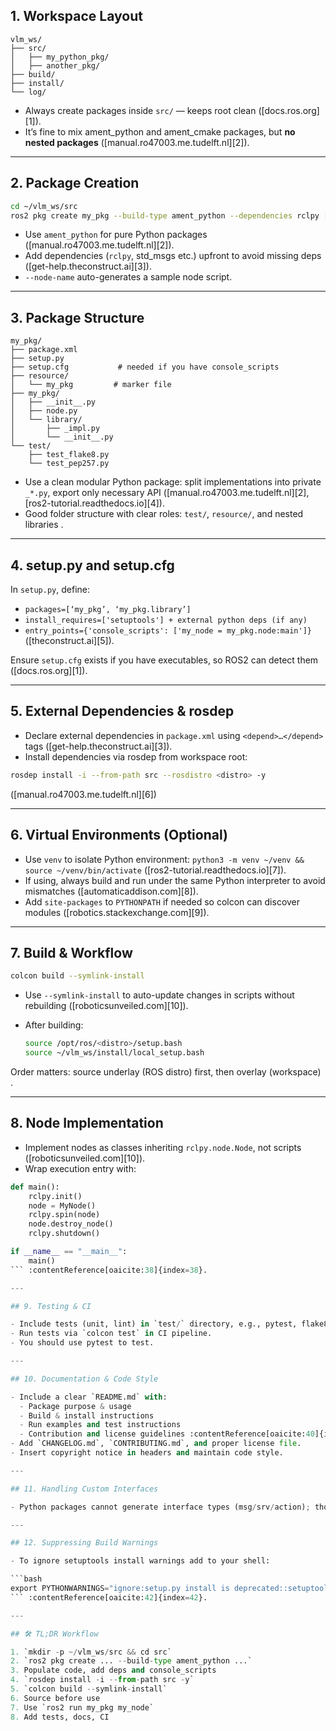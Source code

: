 
## 1. Workspace Layout

```
vlm_ws/
├── src/
│   ├── my_python_pkg/
│   ├── another_pkg/
├── build/
├── install/
└── log/
```

* Always create packages inside `src/` — keeps root clean ([docs.ros.org][1]).
* It’s fine to mix ament\_python and ament\_cmake packages, but **no nested packages** ([manual.ro47003.me.tudelft.nl][2]).

---

## 2. Package Creation

```bash
cd ~/vlm_ws/src
ros2 pkg create my_pkg --build-type ament_python --dependencies rclpy [--license Apache-2.0] [--node-name my_node]
```

* Use `ament_python` for pure Python packages ([manual.ro47003.me.tudelft.nl][2]).
* Add dependencies (`rclpy`, std\_msgs etc.) upfront to avoid missing deps ([get-help.theconstruct.ai][3]).
* `--node-name` auto-generates a sample node script.

---

## 3. Package Structure

```
my_pkg/
├── package.xml
├── setup.py
├── setup.cfg           # needed if you have console_scripts
├── resource/
│   └── my_pkg         # marker file
├── my_pkg/
│   ├── __init__.py
│   ├── node.py
│   └── library/
│       ├── _impl.py
│       └── __init__.py
└── test/
    ├── test_flake8.py
    └── test_pep257.py
```

* Use a clean modular Python package: split implementations into private `_*.py`, export only necessary API ([manual.ro47003.me.tudelft.nl][2], [ros2-tutorial.readthedocs.io][4]).
* Good folder structure with clear roles: `test/`, `resource/`, and nested libraries .

---

## 4. setup.py and setup.cfg

In `setup.py`, define:

* `packages=[‘my_pkg’, ‘my_pkg.library’]`
* `install_requires=['setuptools'] + external python deps (if any)`
* `entry_points={'console_scripts': ['my_node = my_pkg.node:main']}` ([theconstruct.ai][5]).

Ensure `setup.cfg` exists if you have executables, so ROS2 can detect them ([docs.ros.org][1]).

---

## 5. External Dependencies & rosdep

* Declare external dependencies in `package.xml` using `<depend>…</depend>` tags ([get-help.theconstruct.ai][3]).
* Install dependencies via rosdep from workspace root:

```bash
rosdep install -i --from-path src --rosdistro <distro> -y
```

([manual.ro47003.me.tudelft.nl][6])

---

## 6. Virtual Environments (Optional)

* Use `venv` to isolate Python environment: `python3 -m venv ~/venv && source ~/venv/bin/activate` ([ros2-tutorial.readthedocs.io][7]).
* If using, always build and run under the same Python interpreter to avoid mismatches ([automaticaddison.com][8]).
* Add `site-packages` to `PYTHONPATH` if needed so colcon can discover modules ([robotics.stackexchange.com][9]).

---

## 7. Build & Workflow

```bash
colcon build --symlink-install
```

* Use `--symlink-install` to auto-update changes in scripts without rebuilding ([roboticsunveiled.com][10]).
* After building:

  ```bash
  source /opt/ros/<distro>/setup.bash
  source ~/vlm_ws/install/local_setup.bash
  ```

Order matters: source underlay (ROS distro) first, then overlay (workspace) .

---

## 8. Node Implementation

* Implement nodes as classes inheriting `rclpy.node.Node`, not scripts ([roboticsunveiled.com][10]).
* Wrap execution entry with:

````python
def main():
    rclpy.init()
    node = MyNode()
    rclpy.spin(node)
    node.destroy_node()
    rclpy.shutdown()

if __name__ == "__main__":
    main()
``` :contentReference[oaicite:38]{index=38}.

---

## 9. Testing & CI

- Include tests (unit, lint) in `test/` directory, e.g., pytest, flake8, pep257 :contentReference[oaicite:39]{index=39}.
- Run tests via `colcon test` in CI pipeline.
- You should use pytest to test.

---

## 10. Documentation & Code Style

- Include a clear `README.md` with:
  - Package purpose & usage
  - Build & install instructions
  - Run examples and test instructions
  - Contribution and license guidelines :contentReference[oaicite:40]{index=40}.
- Add `CHANGELOG.md`, `CONTRIBUTING.md`, and proper license file.
- Insert copyright notice in headers and maintain code style.

---

## 11. Handling Custom Interfaces

- Python packages cannot generate interface types (msg/srv/action); those must reside in a separate ament_cmake package :contentReference[oaicite:41]{index=41}.

---

## 12. Suppressing Build Warnings

- To ignore setuptools install warnings add to your shell:

```bash
export PYTHONWARNINGS="ignore:setup.py install is deprecated::setuptools.command.install"
``` :contentReference[oaicite:42]{index=42}.

---

## 🛠 TL;DR Workflow

1. `mkdir -p ~/vlm_ws/src && cd src`
2. `ros2 pkg create ... --build-type ament_python ...`
3. Populate code, add deps and console_scripts
4. `rosdep install -i --from-path src -y`
5. `colcon build --symlink-install`
6. Source before use
7. Use `ros2 run my_pkg my_node`
8. Add tests, docs, CI

